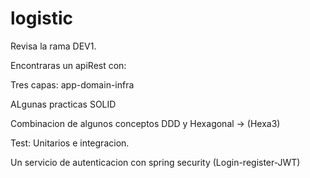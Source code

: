 # logistic

Revisa la rama DEV1.

Encontraras un apiRest con:

Tres capas: app-domain-infra

ALgunas practicas SOLID

Combinacion de algunos conceptos DDD y Hexagonal -> (Hexa3)

Test: Unitarios e integracion.

Un servicio de autenticacion con spring security (Login-register-JWT)
